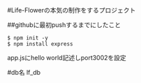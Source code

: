 #Life-Flowerの本気の制作をするプロジェクト

##githubに最初pushするまでにしたこと

```
$ npm init -y
$ npm install express
```

app.jsにhello world記述しport3002を設定


#db名
lf_db